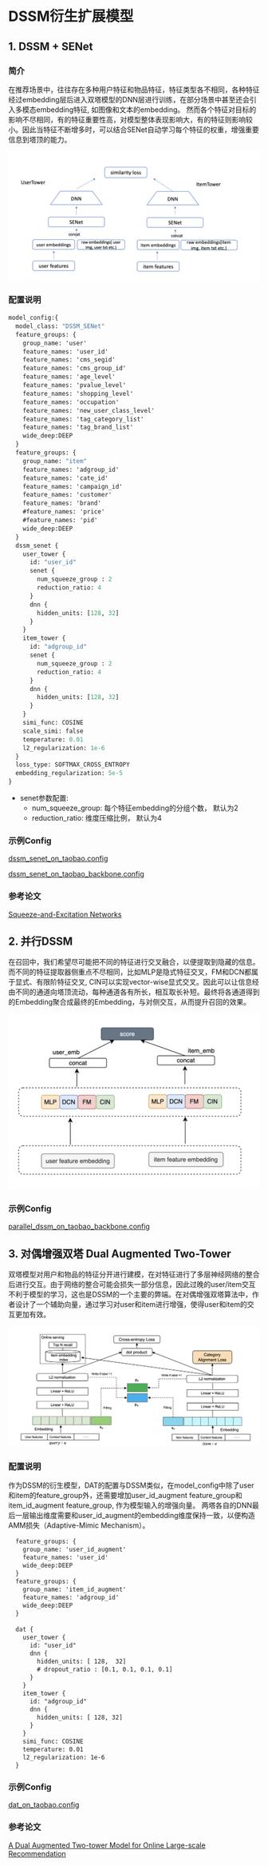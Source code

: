 # DSSM衍生扩展模型

## 1. DSSM + SENet

### 简介

在推荐场景中，往往存在多种用户特征和物品特征，特征类型各不相同，各种特征经过embedding层后进入双塔模型的DNN层进行训练，在部分场景中甚至还会引入多模态embedding特征, 如图像和文本的embedding。
然而各个特征对目标的影响不尽相同，有的特征重要性高，对模型整体表现影响大，有的特征则影响较小。因此当特征不断增多时，可以结合SENet自动学习每个特征的权重，增强重要信息到塔顶的能力。

![dssm+senet](../../images/models/dssm+senet.png)

### 配置说明

```protobuf
model_config:{
  model_class: "DSSM_SENet"
  feature_groups: {
    group_name: 'user'
    feature_names: 'user_id'
    feature_names: 'cms_segid'
    feature_names: 'cms_group_id'
    feature_names: 'age_level'
    feature_names: 'pvalue_level'
    feature_names: 'shopping_level'
    feature_names: 'occupation'
    feature_names: 'new_user_class_level'
    feature_names: 'tag_category_list'
    feature_names: 'tag_brand_list'
    wide_deep:DEEP
  }
  feature_groups: {
    group_name: "item"
    feature_names: 'adgroup_id'
    feature_names: 'cate_id'
    feature_names: 'campaign_id'
    feature_names: 'customer'
    feature_names: 'brand'
    #feature_names: 'price'
    #feature_names: 'pid'
    wide_deep:DEEP
  }
  dssm_senet {
    user_tower {
      id: "user_id"
      senet {
        num_squeeze_group : 2
        reduction_ratio: 4
      }
      dnn {
        hidden_units: [128, 32]
      }
    }
    item_tower {
      id: "adgroup_id"
      senet {
        num_squeeze_group : 2
        reduction_ratio: 4
      }
      dnn {
        hidden_units: [128, 32]
      }
    }
    simi_func: COSINE
    scale_simi: false
    temperature: 0.01
    l2_regularization: 1e-6
  }
  loss_type: SOFTMAX_CROSS_ENTROPY
  embedding_regularization: 5e-5
}
```

- senet参数配置:
  - num_squeeze_group: 每个特征embedding的分组个数， 默认为2
  - reduction_ratio: 维度压缩比例， 默认为4

### 示例Config

[dssm_senet_on_taobao.config](https://github.com/alibaba/EasyRec/tree/master/examples/configs/dssm_senet_on_taobao.config)

[dssm_senet_on_taobao_backbone.config](https://github.com/alibaba/EasyRec/tree/master/samples/model_config/dssm_senet_on_taobao_backbone.config)

### 参考论文

[Squeeze-and-Excitation Networks](https://arxiv.org/abs/1709.01507)

## 2. 并行DSSM

在召回中，我们希望尽可能把不同的特征进行交叉融合，以便提取到隐藏的信息。而不同的特征提取器侧重点不尽相同，比如MLP是隐式特征交叉，FM和DCN都属于显式、有限阶特征交叉, CIN可以实现vector-wise显式交叉。因此可以让信息经由不同的通道向塔顶流动，每种通道各有所长，相互取长补短。最终将各通道得到的Embedding聚合成最终的Embedding，与对侧交互，从而提升召回的效果。

![parallel_dssm](../../images/models/parallel_dssm.png)

### 示例Config

[parallel_dssm_on_taobao_backbone.config](https://github.com/alibaba/EasyRec/tree/master/samples/model_config/parallel_dssm_on_taobao_backbone.config)

## 3. 对偶增强双塔 Dual Augmented Two-Tower

双塔模型对用户和物品的特征分开进行建模，在对特征进行了多层神经网络的整合后进行交互。由于网络的整合可能会损失一部分信息，因此过晚的user/item交互不利于模型的学习，这也是DSSM的一个主要的弊端。在对偶增强双塔算法中，作者设计了一个辅助向量，通过学习对user和item进行增强，使得user和item的交互更加有效。

![dat](../../images/models/dat.png)

### 配置说明

作为DSSM的衍生模型，DAT的配置与DSSM类似，在model_config中除了user和item的feature_group外，还需要增加user_id_augment feature_group和item_id_augment feature_group, 作为模型输入的增强向量。
两塔各自的DNN最后一层输出维度需要和user_id_augment的embedding维度保持一致，以便构造AMM损失（Adaptive-Mimic Mechanism）。

```
  feature_groups: {
    group_name: 'user_id_augment'
    feature_names: 'user_id'
    wide_deep:DEEP
  }
  feature_groups: {
    group_name: 'item_id_augment'
    feature_names: 'adgroup_id'
    wide_deep:DEEP
  }

  dat {
    user_tower {
      id: "user_id"
      dnn {
        hidden_units: [ 128,  32]
        # dropout_ratio : [0.1, 0.1, 0.1, 0.1]
      }
    }
    item_tower {
      id: "adgroup_id"
      dnn {
        hidden_units: [ 128, 32]
      }
    }
    simi_func: COSINE
    temperature: 0.01
    l2_regularization: 1e-6
  }
```

### 示例Config

[dat_on_taobao.config](https://github.com/alibaba/EasyRec/tree/master/samples/model_config/dat_on_taobao.config)

### 参考论文

[A Dual Augmented Two-tower Model for Online Large-scale Recommendation](https://dlp-kdd.github.io/assets/pdf/DLP-KDD_2021_paper_4.pdf)

